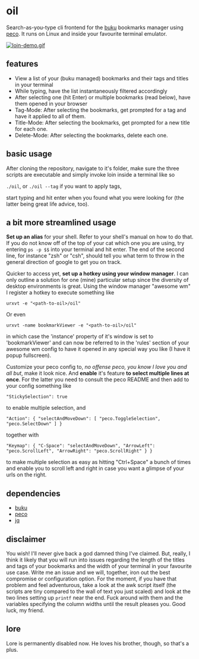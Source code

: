 # oil
Search-as-you-type cli frontend for the [buku](https://github.com/jarun/Buku) bookmarks manager using [peco](https://github.com/peco/peco). It runs on Linux and inside your favourite terminal emulator.

[![loin-demo.gif](https://s13.postimg.org/ph4t1fchz/loin_demo.gif)](https://postimg.org/image/snzcl1wxv/)

## features
* View a list of your (buku managed) bookmarks and their tags and titles in your terminal
* While typing, have the list instantaneously filtered accordingly
* After selecting one (hit Enter) or multiple bookmarks (read below), have them opened in your browser
* Tag-Mode: After selecting the bookmarks, get prompted for a tag and have it applied to all of them.
* Title-Mode: After selecting the bookmarks, get prompted for a new title for each one.
* Delete-Mode: After selecting the bookmarks, delete each one.

## basic usage
After cloning the repository, navigate to it's folder, make sure the three scripts are executable and simply invoke loin inside a terminal like so

`./oil`, or `./oil --tag` if you want to apply tags,

start typing and hit enter when you found what you were looking for (the latter  being great life advice, too).

## a bit more streamlined usage
**Set up an alias** for your shell. Refer to your shell's manual on how to do that. If you do not know off of the top of your cat which one you are using, try entering `ps -p $$` into your terminal and hit enter. The end of the second line, for instance "zsh" or "csh", should tell you what term to throw in the general direction of google to get you on track.

Quicker to access yet, **set up a hotkey using your window manager**. I can only outline a solution for one (mine) particular setup since the diversity of desktop environments is great. Using the window manager "awesome wm" I register a hotkey to execute something like

`urxvt -e "<path-to-oil>/oil"`

Or even

`urxvt -name bookmarkViewer -e "<path-to-oil>/oil"`

in which case the 'instance' property of it's window is set to 'bookmarkViewer' and can now be referred to in the 'rules' section of your awesome wm config to have it opened in any special way you like (I have it popup fullscreen).

Customize your peco config to, *no offense peco, you know I love you and all but*, make it look nice. And **enable** it's feature **to select multiple lines at once**. For the latter you need to consult the peco README and then add to your config something like

`"StickySelection": true`
    
to enable multiple selection, and

` "Action": {
    	"selectAndMoveDown": [
    		"peco.ToggleSelection",
    		"peco.SelectDown"
    	]
    }
`
    
together with

`"Keymap": {
    	"C-Space": "selectAndMoveDown",
    	"ArrowLeft": "peco.ScrollLeft",
    	"ArrowRight": "peco.ScrollRight"
    }
}
`

to make multiple selection as easy as hitting "Ctrl+Space" a bunch of times and enable you to scroll left and right in case you want a glimpse of your urls on the right.

## dependencies
* [buku](https://github.com/jarun/Buku)
* [peco](https://github.com/peco/peco)
* [jq](https://github.com/stedolan/jq)

## disclaimer
You wish! I'll never give back a god damned thing I've claimed. But, really, I think it likely that you will run into issues regarding the length of the titles and tags of your bookmarks and the width of your terminal in your favourite use case. Write me an issue and we will, together, iron out the best compromise or configuration option. For the moment, if you have that problem and feel adventurous, take a look at the awk script itself (the scripts are tiny compared to the wall of text you just scaled) and look at the two lines setting up `printf` near the end. Fuck around with them and the variables specifying the column widths until the result pleases you. Good luck, my friend.

## lore
Lore is permanently disabled now. He loves his brother, though, so that's a plus.

